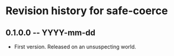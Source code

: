# Revision history for safe-coerce

## 0.1.0.0 -- YYYY-mm-dd

* First version. Released on an unsuspecting world.
